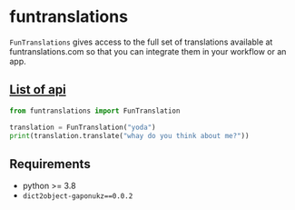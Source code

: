 # funtranslations

`FunTranslations` gives access to the full set of translations available at funtranslations.com so that you can integrate them in your workflow or an app.
## [List of api](https://funtranslations.com/api/)

```python
from funtranslations import FunTranslation

translation = FunTranslation("yoda")
print(translation.translate("whay do you think about me?"))
```

## Requirements

* python >= 3.8
* `dict2object-gaponukz==0.0.2`